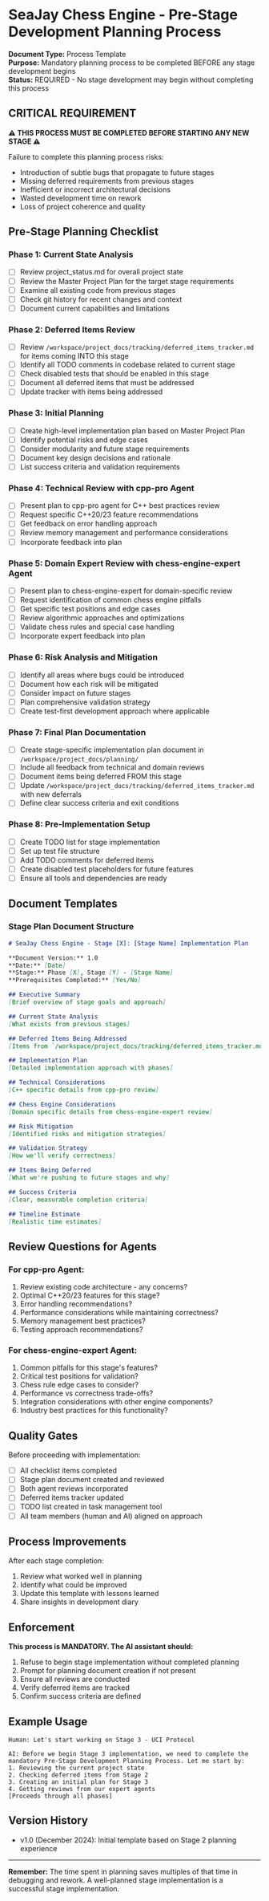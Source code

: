 # SeaJay Chess Engine - Pre-Stage Development Planning Process

**Document Type:** Process Template  
**Purpose:** Mandatory planning process to be completed BEFORE any stage development begins  
**Status:** REQUIRED - No stage development may begin without completing this process  

## CRITICAL REQUIREMENT

**⚠️ THIS PROCESS MUST BE COMPLETED BEFORE STARTING ANY NEW STAGE ⚠️**

Failure to complete this planning process risks:
- Introduction of subtle bugs that propagate to future stages
- Missing deferred requirements from previous stages
- Inefficient or incorrect architectural decisions
- Wasted development time on rework
- Loss of project coherence and quality

## Pre-Stage Planning Checklist

### Phase 1: Current State Analysis
- [ ] Review project_status.md for overall project state
- [ ] Review the Master Project Plan for the target stage requirements
- [ ] Examine all existing code from previous stages
- [ ] Check git history for recent changes and context
- [ ] Document current capabilities and limitations

### Phase 2: Deferred Items Review
- [ ] Review `/workspace/project_docs/tracking/deferred_items_tracker.md` for items coming INTO this stage
- [ ] Identify all TODO comments in codebase related to current stage
- [ ] Check disabled tests that should be enabled in this stage
- [ ] Document all deferred items that must be addressed
- [ ] Update tracker with items being addressed

### Phase 3: Initial Planning
- [ ] Create high-level implementation plan based on Master Project Plan
- [ ] Identify potential risks and edge cases
- [ ] Consider modularity and future stage requirements
- [ ] Document key design decisions and rationale
- [ ] List success criteria and validation requirements

### Phase 4: Technical Review with cpp-pro Agent
- [ ] Present plan to cpp-pro agent for C++ best practices review
- [ ] Request specific C++20/23 feature recommendations
- [ ] Get feedback on error handling approach
- [ ] Review memory management and performance considerations
- [ ] Incorporate feedback into plan

### Phase 5: Domain Expert Review with chess-engine-expert Agent
- [ ] Present plan to chess-engine-expert for domain-specific review
- [ ] Request identification of common chess engine pitfalls
- [ ] Get specific test positions and edge cases
- [ ] Review algorithmic approaches and optimizations
- [ ] Validate chess rules and special case handling
- [ ] Incorporate expert feedback into plan

### Phase 6: Risk Analysis and Mitigation
- [ ] Identify all areas where bugs could be introduced
- [ ] Document how each risk will be mitigated
- [ ] Consider impact on future stages
- [ ] Plan comprehensive validation strategy
- [ ] Create test-first development approach where applicable

### Phase 7: Final Plan Documentation
- [ ] Create stage-specific implementation plan document in `/workspace/project_docs/planning/`
- [ ] Include all feedback from technical and domain reviews
- [ ] Document items being deferred FROM this stage
- [ ] Update `/workspace/project_docs/tracking/deferred_items_tracker.md` with new deferrals
- [ ] Define clear success criteria and exit conditions

### Phase 8: Pre-Implementation Setup
- [ ] Create TODO list for stage implementation
- [ ] Set up test file structure
- [ ] Add TODO comments for deferred items
- [ ] Create disabled test placeholders for future features
- [ ] Ensure all tools and dependencies are ready

## Document Templates

### Stage Plan Document Structure
```markdown
# SeaJay Chess Engine - Stage [X]: [Stage Name] Implementation Plan

**Document Version:** 1.0  
**Date:** [Date]  
**Stage:** Phase [X], Stage [Y] - [Stage Name]  
**Prerequisites Completed:** [Yes/No]  

## Executive Summary
[Brief overview of stage goals and approach]

## Current State Analysis
[What exists from previous stages]

## Deferred Items Being Addressed
[Items from `/workspace/project_docs/tracking/deferred_items_tracker.md` for this stage]

## Implementation Plan
[Detailed implementation approach with phases]

## Technical Considerations
[C++ specific details from cpp-pro review]

## Chess Engine Considerations  
[Domain specific details from chess-engine-expert review]

## Risk Mitigation
[Identified risks and mitigation strategies]

## Validation Strategy
[How we'll verify correctness]

## Items Being Deferred
[What we're pushing to future stages and why]

## Success Criteria
[Clear, measurable completion criteria]

## Timeline Estimate
[Realistic time estimates]
```

## Review Questions for Agents

### For cpp-pro Agent:
1. Review existing code architecture - any concerns?
2. Optimal C++20/23 features for this stage?
3. Error handling recommendations?
4. Performance considerations while maintaining correctness?
5. Memory management best practices?
6. Testing approach recommendations?

### For chess-engine-expert Agent:
1. Common pitfalls for this stage's features?
2. Critical test positions for validation?
3. Chess rule edge cases to consider?
4. Performance vs correctness trade-offs?
5. Integration considerations with other engine components?
6. Industry best practices for this functionality?

## Quality Gates

Before proceeding with implementation:
- [ ] All checklist items completed
- [ ] Stage plan document created and reviewed
- [ ] Both agent reviews incorporated
- [ ] Deferred items tracker updated
- [ ] TODO list created in task management tool
- [ ] All team members (human and AI) aligned on approach

## Process Improvements

After each stage completion:
1. Review what worked well in planning
2. Identify what could be improved
3. Update this template with lessons learned
4. Share insights in development diary

## Enforcement

**This process is MANDATORY. The AI assistant should:**
1. Refuse to begin stage implementation without completed planning
2. Prompt for planning document creation if not present
3. Ensure all reviews are conducted
4. Verify deferred items are tracked
5. Confirm success criteria are defined

## Example Usage

```
Human: Let's start working on Stage 3 - UCI Protocol

AI: Before we begin Stage 3 implementation, we need to complete the mandatory Pre-Stage Development Planning Process. Let me start by:
1. Reviewing the current project state
2. Checking deferred items from Stage 2
3. Creating an initial plan for Stage 3
4. Getting reviews from our expert agents
[Proceeds through all phases]
```

## Version History

- v1.0 (December 2024): Initial template based on Stage 2 planning experience

---

**Remember:** The time spent in planning saves multiples of that time in debugging and rework. A well-planned stage implementation is a successful stage implementation.